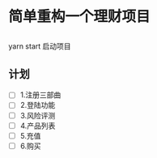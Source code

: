 # 简单重构一个理财项目

##
yarn start 启动项目

## 计划
-[ ] 1.注册三部曲  
-[ ] 2.登陆功能  
-[ ] 3.风险评测  
-[ ] 4.产品列表  
-[ ] 5.充值  
-[ ] 6.购买  